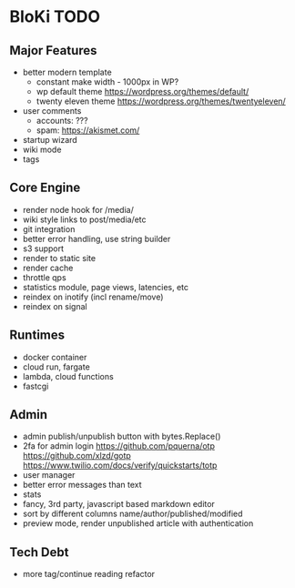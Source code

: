 # BloKi TODO

## Major Features

- better modern template
  - constant make width - 1000px in WP?
  - wp default theme
    https://wordpress.org/themes/default/
  - twenty eleven theme
    https://wordpress.org/themes/twentyeleven/
- user comments
  - accounts: ???
  - spam: https://akismet.com/
- startup wizard
- wiki mode
- tags

## Core Engine

- render node hook for /media/
- wiki style links to post/media/etc
- git integration
- better error handling, use string builder
- s3 support
- render to static site
- render cache
- throttle qps
- statistics module, page views, latencies, etc
- reindex on inotify (incl rename/move)
- reindex on signal

## Runtimes

- docker container
- cloud run, fargate
- lambda, cloud functions
- fastcgi

## Admin

- admin publish/unpublish button with bytes.Replace()
- 2fa for admin login
  https://github.com/pquerna/otp
  https://github.com/xlzd/gotp
  https://www.twilio.com/docs/verify/quickstarts/totp
- user manager
- better error messages than text
- stats
- fancy, 3rd party, javascript based markdown editor
- sort by different columns name/author/published/modified
- preview mode, render unpublished article with authentication

## Tech Debt

- more tag/continue reading refactor
